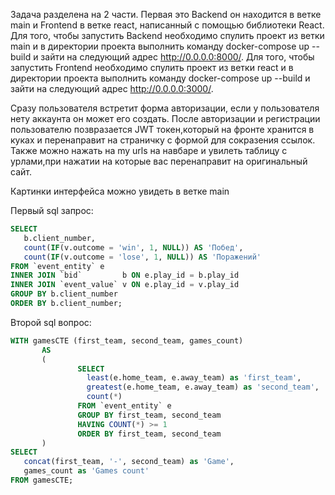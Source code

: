Задача разделена на 2 части. Первая это Backend он находится в ветке main и Frontend в ветке react, написанный с помощью библиотеки React.
Для того, чтобы запустить Backend необходимо спулить проект из ветки main и в директории проекта выполнить команду docker-compose up --build и зайти на следующий адрес http://0.0.0.0:8000/.
Для того, чтобы запустить Frontend необходимо спулить проект из ветки react и в директории проекта выполнить команду docker-compose up --build и зайти на следующий адрес http://0.0.0.0:3000/.


Сразу пользователя встретит форма авторизации, если у пользователя нету аккаунта он может его создать. После авторизации и регистрации пользователю позвразается JWT токен,который на фронте хранится в куках и перенаправит на страничку с формой для сокразения ссылок.
Также можно нажать на my urls на навбаре и увилеть таблицу с урлами,при нажатии на которые вас перенаправит на оригинальный сайт.

Картинки интерфейса можно увидеть в ветке main

Первый sql запрос:
```sql
SELECT 
   b.client_number,
   count(IF(v.outcome = 'win', 1, NULL)) AS 'Побед',
   count(IF(v.outcome = 'lose', 1, NULL)) AS 'Поражений'
FROM `event_entity` e
INNER JOIN `bid` 		 b ON e.play_id = b.play_id
INNER JOIN `event_value` v ON e.play_id = v.play_id
GROUP BY b.client_number
ORDER BY b.client_number;
```
 
 Второй sql вопрос:
 ```sql
 WITH gamesCTE (first_team, second_team, games_count)
        AS
        (
                SELECT 
				  least(e.home_team, e.away_team) as 'first_team',
				  greatest(e.home_team, e.away_team) as 'second_team',
				  count(*)
				FROM `event_entity` e
				GROUP BY first_team, second_team
				HAVING COUNT(*) >= 1
				ORDER BY first_team, second_team
        )
SELECT 
	concat(first_team, '-', second_team) as 'Game',
    games_count as 'Games count'
FROM gamesCTE;
```
